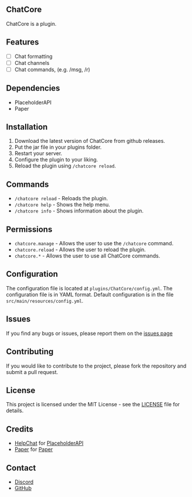 ## ChatCore

ChatCore is a plugin.

## Features

- [ ] Chat formatting
- [ ] Chat channels
- [ ] Chat commands, (e.g. /msg, /r)

## Dependencies

- PlaceholderAPI
- Paper

## Installation

1. Download the latest version of ChatCore from github releases.
2. Put the jar file in your plugins folder.
3. Restart your server.
4. Configure the plugin to your liking.
5. Reload the plugin using `/chatcore reload`.

## Commands

- `/chatcore reload` - Reloads the plugin.
- `/chatcore help` - Shows the help menu.
- `/chatcore info` - Shows information about the plugin.

## Permissions

- `chatcore.manage` - Allows the user to use the `/chatcore` command.
- `chatcore.reload` - Allows the user to reload the plugin.
- `chatcore.*` - Allows the user to use all ChatCore commands.

## Configuration

The configuration file is located at `plugins/ChatCore/config.yml`. The configuration file is in YAML format.
Default configuration is in the file `src/main/resources/config.yml`.

## Issues

If you find any bugs or issues, please report them on the [issues page](https://github.com/km-systems/chatcore/issues)

## Contributing

If you would like to contribute to the project, please fork the repository and submit a pull request.

## License

This project is licensed under the MIT License - see the [LICENSE](LICENSE) file for details.

## Credits

- [HelpChat](https://helpch.at) for [PlaceholderAPI](https://www.spigotmc.org/resources/placeholderapi.6245/)
- [Paper](https://papermc.io) for [Paper](https://papermc.io/downloads)

## Contact

- [Discord](https://discord.gg/hQT8W434h3)
- [GitHub](https://github.com/km-systems)